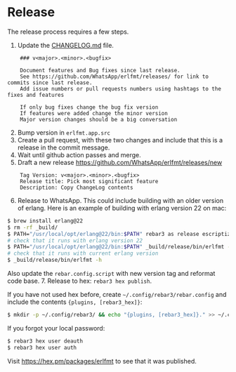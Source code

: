 # Release

The release process requires a few steps.

1. Update the [CHANGELOG.md](https://github.com/WhatsApp/erlfmt/blob/master/CHANGELOG.md) file.
```
    ### v<major>.<minor>.<bugfix>

    Document features and Bug fixes since last release.
    See https://github.com/WhatsApp/erlfmt/releases/ for link to commits since last release.
    Add issue numbers or pull requests numbers using hashtags to the fixes and features

    If only bug fixes change the bug fix version
    If features were added change the minor version
    Major version changes should be a big conversation
```
2. Bump version in `erlfmt.app.src`
3. Create a pull request, with these two changes and include that this is a release in the commit message.
4. Wait until github action passes and merge.
5. Draft a new release https://github.com/WhatsApp/erlfmt/releases/new
```
    Tag Version: v<major>.<minor>.<bugfix>
    Release title: Pick most significant feature
    Description: Copy ChangeLog contents
```
6. Release to WhatsApp.
   This could include building with an older version of erlang.
   Here is an example of building with erlang version 22 on mac:
```bash
$ brew install erlang@22
$ rm -rf _build/
$ PATH="/usr/local/opt/erlang@22/bin:$PATH" rebar3 as release escriptize
# check that it runs with erlang version 22
$ PATH="/usr/local/opt/erlang@22/bin:$PATH" _build/release/bin/erlfmt -h
# check that it runs with current erlang version
$ _build/release/bin/erlfmt -h
```
Also update the `rebar.config.script` with new version tag and reformat code base.
7. Release to hex: `rebar3 hex publish`.

If you have not used hex before, create `~/.config/rebar3/rebar.config` and include the contents `{plugins, [rebar3_hex]}`:
```bash
$ mkdir -p ~/.config/rebar3/ && echo "{plugins, [rebar3_hex]}." >> ~/.config/rebar3/rebar.config
```

If you forgot your local password:
```bash
$ rebar3 hex user deauth
$ rebar3 hex user auth
```

Visit https://hex.pm/packages/erlfmt to see that it was published.
